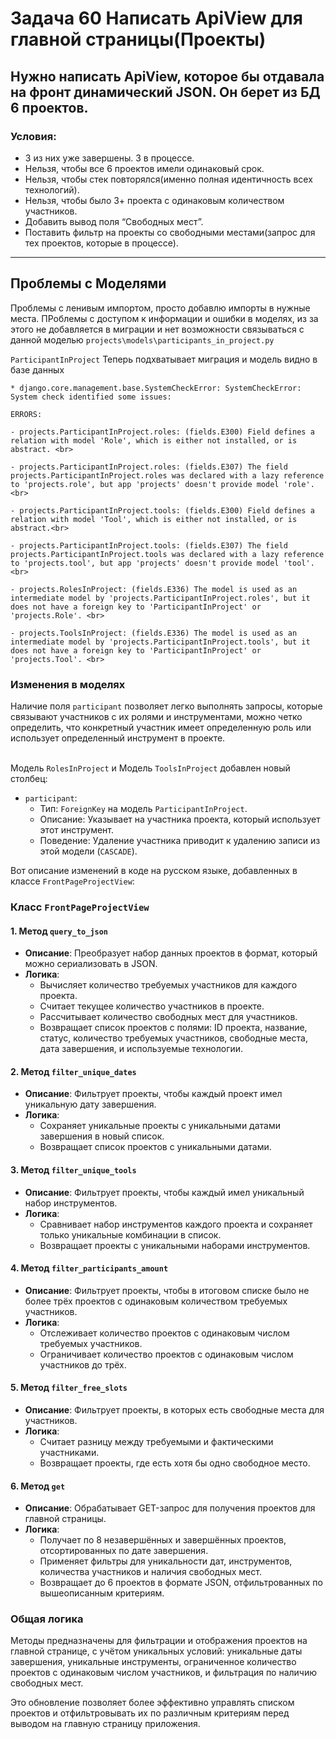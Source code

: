 # Задача 60 Написать ApiView для главной страницы(Проекты)

## Нужно написать ApiView, которое бы отдавала на фронт динамический JSON. Он берет из БД 6 проектов. 

### Условия:
* 3 из них уже завершены. 3 в процессе. 
* Нельзя, чтобы все 6 проектов имели  одинаковый срок.
* Нельзя, чтобы стек повторялся(именно полная идентичность всех технологий).
* Нельзя, чтобы было 3+ проекта с одинаковым количеством участников.
* Добавить вывод поля “Свободных мест”. 
* Поставить фильтр на проекты со свободными местами(запрос для тех проектов, которые в процессе).

---
## Проблемы с Моделями
  Проблемы с ленивым импортом, просто добавлю импорты в нужные места. ПРоблемы с доступом к информации и ошибки в моделях, из за этого не добавляется в миграции и нет возможности связываться с данной моделью `projects\models\participants_in_project.py` <br>
  
  `ParticipantInProject` Теперь подхватывает миграция и модель видно в базе данных


    * django.core.management.base.SystemCheckError: SystemCheckError: System check identified some issues:

    ERRORS:

    - projects.ParticipantInProject.roles: (fields.E300) Field defines a relation with model 'Role', which is either not installed, or is abstract. <br>

    - projects.ParticipantInProject.roles: (fields.E307) The field projects.ParticipantInProject.roles was declared with a lazy reference to 'projects.role', but app 'projects' doesn't provide model 'role'. <br>

    - projects.ParticipantInProject.tools: (fields.E300) Field defines a relation with model 'Tool', which is either not installed, or is abstract.<br>

    - projects.ParticipantInProject.tools: (fields.E307) The field projects.ParticipantInProject.tools was declared with a lazy reference to 'projects.tool', but app 'projects' doesn't provide model 'tool'.<br>

    - projects.RolesInProject: (fields.E336) The model is used as an intermediate model by 'projects.ParticipantInProject.roles', but it does not have a foreign key to 'ParticipantInProject' or 'projects.Role'. <br>

    - projects.ToolsInProject: (fields.E336) The model is used as an intermediate model by 'projects.ParticipantInProject.tools', but it does not have a foreign key to 'ParticipantInProject' or 'projects.Tool'. <br> 

### Изменения в моделях
Наличие поля `participant` позволяет легко выполнять запросы, которые связывают участников с их ролями и инструментами, можно четко определить, что конкретный участник имеет определенную роль или использует определенный инструмент в проекте.<br><br>

Модель `RolesInProject` и Модель `ToolsInProject` 
добавлен новый столбец:
  - `participant`: 
    - Тип: `ForeignKey` на модель `ParticipantInProject`.
    - Описание: Указывает на участника проекта, который использует этот инструмент.
    - Поведение: Удаление участника приводит к удалению записи из этой модели (`CASCADE`).


Вот описание изменений в коде на русском языке, добавленных в классе `FrontPageProjectView`:

### Класс `FrontPageProjectView`

#### 1. **Метод `query_to_json`**
   - **Описание**: Преобразует набор данных проектов в формат, который можно сериализовать в JSON.
   - **Логика**:
     - Вычисляет количество требуемых участников для каждого проекта.
     - Считает текущее количество участников в проекте.
     - Рассчитывает количество свободных мест для участников.
     - Возвращает список проектов с полями: ID проекта, название, статус, количество требуемых участников, свободные места, дата завершения, и используемые технологии.

#### 2. **Метод `filter_unique_dates`**
   - **Описание**: Фильтрует проекты, чтобы каждый проект имел уникальную дату завершения.
   - **Логика**:
     - Сохраняет уникальные проекты с уникальными датами завершения в новый список.
     - Возвращает список проектов с уникальными датами.

#### 3. **Метод `filter_unique_tools`**
   - **Описание**: Фильтрует проекты, чтобы каждый имел уникальный набор инструментов.
   - **Логика**:
     - Сравнивает набор инструментов каждого проекта и сохраняет только уникальные комбинации в список.
     - Возвращает проекты с уникальными наборами инструментов.

#### 4. **Метод `filter_participants_amount`**
   - **Описание**: Фильтрует проекты, чтобы в итоговом списке было не более трёх проектов с одинаковым количеством требуемых участников.
   - **Логика**:
     - Отслеживает количество проектов с одинаковым числом требуемых участников.
     - Ограничивает количество проектов с одинаковым числом участников до трёх.

#### 5. **Метод `filter_free_slots`**
   - **Описание**: Фильтрует проекты, в которых есть свободные места для участников.
   - **Логика**:
     - Считает разницу между требуемыми и фактическими участниками.
     - Возвращает проекты, где есть хотя бы одно свободное место.

#### 6. **Метод `get`**
   - **Описание**: Обрабатывает GET-запрос для получения проектов для главной страницы.
   - **Логика**:
     - Получает по 8 незавершённых и завершённых проектов, отсортированных по дате завершения.
     - Применяет фильтры для уникальности дат, инструментов, количества участников и наличия свободных мест.
     - Возвращает до 6 проектов в формате JSON, отфильтрованных по вышеописанным критериям.

### Общая логика
Методы предназначены для фильтрации и отображения проектов на главной странице, с учётом уникальных условий: уникальные даты завершения, уникальные инструменты, ограниченное количество проектов с одинаковым числом участников, и фильтрация по наличию свободных мест.

Это обновление позволяет более эффективно управлять списком проектов и отфильтровывать их по различным критериям перед выводом на главную страницу приложения.